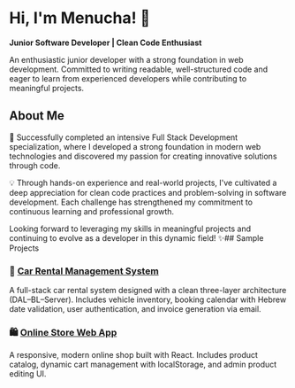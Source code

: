 # Hi, I'm Menucha! 👋

**Junior Software Developer | Clean Code Enthusiast**

An enthusiastic junior developer with a strong foundation in web development. Committed to writing readable, well-structured code and eager to learn from experienced developers while contributing to meaningful projects.

## About Me
🚀 Successfully completed an intensive Full Stack Development specialization, where I developed a strong foundation in modern web technologies and discovered my passion for creating innovative solutions through code.

💡 Through hands-on experience and real-world projects, I've cultivated a deep appreciation for clean code practices and problem-solving in software development. Each challenge has strengthened my commitment to continuous learning and professional growth.

Looking forward to leveraging my skills in meaningful projects and continuing to evolve as a developer in this dynamic field! ✨## Sample Projects

### 🚗 [Car Rental Management System](https://github.com/LevMiriam/FinalProject.git)
A full-stack car rental system designed with a clean three-layer architecture (DAL–BL–Server).
Includes vehicle inventory, booking calendar with Hebrew date validation, user authentication, and invoice generation via email.


### 🛍️ [Online Store Web App](https://github.com/MenuchiFeldman/ReactOnlineStore.git)
A responsive, modern online shop built with React.
Includes product catalog, dynamic cart management with localStorage, and admin product editing UI.




<!-- 
**MenuchiFeldman/MenuchiFeldman** is a ✨ _special_ ✨ repository because its `README.md` (this file) appears on your GitHub profile.

Here are some ideas to get you started:

- 🔭 I’m currently working on ...
- 🌱 I’m currently learning ...
- 👯 I’m looking to collaborate on ...
- 🤔 I’m looking for help with ...
- 💬 Ask me about ...
- 📫 How to reach me: ...
- 😄 Pronouns: ...
- ⚡ Fun fact: ...
-->
